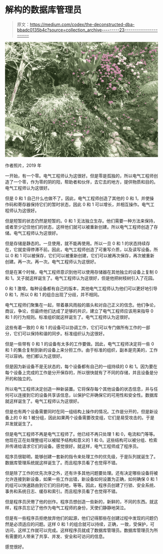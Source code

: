 # 解构的数据库管理员

> 原文：<https://medium.com/codex/the-deconstructed-dba-bbadc0135b4c?source=collection_archive---------23----------------------->

![](img/2fa988ca631db22802576667a659ef90.png)

作者照片，2019 年

一开始，有一个零。电气工程师认为这很好。但是零是孤独的，所以电气工程师创造了一个零，作为零的阴的阳，帮助者和伙伴，去它去的地方，提供物质和目的。电气工程师认为这很好。

但是 0 和 1 自己什么也做不了。因此，电气工程师创造了其他的 0 和 1，并使操作码和寄存器保持它们的暂时状态，因此 0 和 1 可以增长，并相互操作。电气工程师认为这很好。

但是短暂的状态仍然是短暂的。0 和 1 无法独立生存。他们需要一种方法来保持，或者至少记住他们的状态，这样他们就可以被重新创建。所以电气工程师创造了存储。电气工程师认为这很好。

但是存储是静态的。一旦使用，就不能再使用。所以一旦 0 和 1 的状态持续存在，它就变得停滞不前。因此，电气工程师创造了可重写介质，以及读写设备。所以 0 和 1 可以被保存，它们可以被重新创建，它们可以被再次保存，再次被重新创建。再一次。再一次。电气工程师认为这很好。

但是在某个时候，电气工程师意识到他可以使用存储器在其他独立的设备上复制 0 和 1。叉子就这样诞生了。电气工程师认为这很好，但是他把树枝树引入了花园。

0 和 1 激增。每种设备都有自己的版本，其他电气工程师认为他们可以更好地引导 0 和 1，所以 0 和 1 的组合出现了分歧，并不相同。

电气工程师们聚集在一起，带着暴风雨般的眉头和对自己正义的信念。他们争论，商议，争论，但最终他们达成了足够的共识，建立了电气工程师应该用来指导 0 和 1 的行为规则。标准组织就这样诞生了。电气工程师认为这很好。

这些有着一致的 0 和 1 的设备可以协调工作，它们可以专门做所有工作的一部分，它们可以保持和谐的同步。标准组织认为这很好。

但是一些带有 0 和 1 的设备有太多的工作要做。因此，电气工程师决定将一些 0 和 1 的集合复制到新的设备上来分担工作。由于标准的组织，副本是完美的，工作可以容纳。他们都认为这很好。

但是因为新设备不是无状态的，每个设备都有自己的一组持续的 0 和 1。因为要在每个设备上完成的工作是分开保存的，所以很快就有了不同的存储，并且设备是分开的和独立的。

所以电气工程师决定创造一种新装置。它将保存每个其他设备的状态信息，并与任何可以连接到它的设备共享该信息，以保护它并确保它的可用性和安全性。数据库就这样诞生了。电气工程师认为这很好。

但是也有两个设备需要同时在同一组结构上操作的情况。工作是分开的，但是新设备上的 0 和 1 被分组，因此如果两个设备需要改变组，它们是易受攻击的。于是并发就诞生了。

但是电气工程师不再是电气工程师了。他已经不再只处理 1 和 0，电流和门等等。他现在正在处理整组可以被赋予结构和意义的 1 和 0。这些结构可以被分组、检索并传递给请求它们的设备。感觉很好。就这样，电气工程师成了程序员。

程序员很聪明，能够创建一套新的指令来处理工作的优先级，于是队列就诞生了。数据库管理系统就这样诞生了。而且程序员看了也觉得不错。

但是除了工作的优先次序之外，还有许多其他问题要处理。还有决定哪些设备将被允许连接到新设备，如果一些工作出错，新设备如何设置为正确，如何确保 0 和 1 的组可以快速路由到它们的目的地，等等。因此，程序员创建了行锁、安全系统、事务和系统日志、缓存和索引。而且程序员看了也觉得不错。

但是程序员厌倦了他的创作。程序员想创造一些新的，新鲜的，不同的东西。就这样，程序员忘记了他作为电气工程师的身份，天使们静静地哭泣。

但是有一些程序员拒绝放弃他们的起源，他们记得那些在创建过程中发现的问题仍然是必须适应的问题。这样 0 和 1 的组合就可以持续，正确，一致，受保护，可访问，这样工作就可以完成。这样程序员就成了数据库管理员。数据库管理员为所有需要的人带来了共享、并发、安全和可访问的信息。

感觉很好。